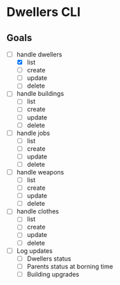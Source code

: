 # Dwellers CLI

## Goals

- [ ] handle dwellers
  - [x] list
  - [ ] create
  - [ ] update
  - [ ] delete
- [ ] handle buildings
  - [ ] list
  - [ ] create
  - [ ] update
  - [ ] delete
- [ ] handle jobs
  - [ ] list
  - [ ] create
  - [ ] update
  - [ ] delete
- [ ] handle weapons
  - [ ] list
  - [ ] create
  - [ ] update
  - [ ] delete
- [ ] handle clothes
  - [ ] list
  - [ ] create
  - [ ] update
  - [ ] delete
- [ ] Log updates
  - [ ] Dwellers status
  - [ ] Parents status at borning time
  - [ ] Building upgrades
